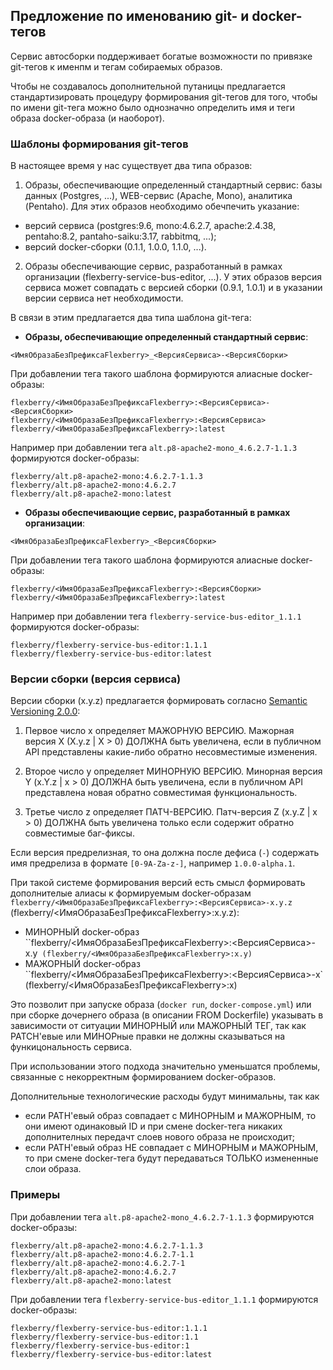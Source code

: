 ## Предложение по именованию git- и docker- тегов

Сервис автосборки поддерживает богатые возможности по привязке git-тегов к именпм и тегам собираемых образов.

Чтобы не создавалось дополнительной путаницы предлагается стандартизировать процедуру формирования git-тегов для того,
чтобы по имени git-тега можно было однозначно определить имя и теги образа docker-образа (и наоборот).

###  Шаблоны формирования git-тегов

В настоящее время у нас существует два типа образов:

1.  Образы, обеспечивающие определенный стандартный сервис: базы данных (Postgres, ...), WEB-сервис (Apache, Mono), аналитика (Pentaho).
 Для этих образов необходимо обечпечить указание:
 - версий сервиса (postgres:9.6, mono:4.6.2.7, apache:2.4.38, pentaho:8.2, pantaho-saiku:3.17, rabbitmq, ...);
 - версий docker-сборки (0.1.1, 1.0.0, 1.1.0, ...).

2. Образы обеспечивающие сервис, разработанный в рамках организации (flexberry-service-bus-editor, ...). 
У этих образов версия сервиса может совпадать с версией сборки (0.9.1, 1.0.1) и в указании версии сервиса нет необходимости.

В связи в этим предлагается два типа шаблона git-тега:

- **Образы, обеспечивающие определенный стандартный сервис**:

```
<ИмяОбразаБезПрефиксаFlexberry>_<ВерсияСервиса>-<ВерсияСборки>
```

При добавлении тега  такого шаблона формируются алиасные docker-образы:
```
flexberry/<ИмяОбразаБезПрефиксаFlexberry>:<ВерсияСервиса>-<ВерсияСборки>
flexberry/<ИмяОбразаБезПрефиксаFlexberry>:<ВерсияСервиса>
flexberry/<ИмяОбразаБезПрефиксаFlexberry>:latest

```
Например при добавлении тега `alt.p8-apache2-mono_4.6.2.7-1.1.3` формируются docker-образы:
```
flexberry/alt.p8-apache2-mono:4.6.2.7-1.1.3
flexberry/alt.p8-apache2-mono:4.6.2.7
flexberry/alt.p8-apache2-mono:latest
```

- **Образы обеспечивающие сервис, разработанный в рамках организации**:

```
<ИмяОбразаБезПрефиксаFlexberry>_<ВерсияСборки>
```

При добавлении тега  такого шаблона формируются алиасные docker-образы:

```
flexberry/<ИмяОбразаБезПрефиксаFlexberry>:<ВерсияСборки>
flexberry/<ИмяОбразаБезПрефиксаFlexberry>:latest
```

Например при добавлении тега `flexberry-service-bus-editor_1.1.1` формируются docker-образы:

```
flexberry/flexberry-service-bus-editor:1.1.1
flexberry/flexberry-service-bus-editor:latest
```


### Версии сборки (версия сервиса)

Версии сборки (x.y.z) предлагается формировать согласно  [Semantic Versioning 2.0.0](https://semver.org/lang/ru/):

1. Первое число x определяет МАЖОРНУЮ ВЕРСИЮ. 
  Мажорная версия X (X.y.z | X > 0) ДОЛЖНА быть увеличена, если в публичном API представлены какие-либо обратно несовместимые изменения. 

2. Второе число y определяет МИНОРНУЮ ВЕРСИЮ.
  Минорная версия Y (x.Y.z | x > 0) ДОЛЖНА быть увеличена, если в публичном API представлена новая обратно совместимая функциональность.

3. Третье число z определяет ПАТЧ-ВЕРСИЮ.
  Патч-версия Z (x.y.Z | x > 0) ДОЛЖНА быть увеличена только если содержит обратно совместимые баг-фиксы.

Если версия предрелизная, то она должна после дефиса (`-`) содержать имя предрелиза в формате `[0-9A-Za-z-]`, например `1.0.0-alpha.1`.

При такой системе формирования версий есть смысл формировать дополнителые алиасы к формируемым docker-образам 
`flexberry/<ИмяОбразаБезПрефиксаFlexberry>:<ВерсияСервиса>-x.y.z` (flexberry/<ИмяОбразаБезПрефиксаFlexberry>:x.y.z):
- МИНОРНЫЙ docker-образ ``flexberry/<ИмяОбразаБезПрефиксаFlexberry>:<ВерсияСервиса>-x.y` (flexberry/<ИмяОбразаБезПрефиксаFlexberry>:x.y)`
- МАЖОРНЫЙ docker-образ ``flexberry/<ИмяОбразаБезПрефиксаFlexberry>:<ВерсияСервиса>-x` (flexberry/<ИмяОбразаБезПрефиксаFlexberry>:x)

Это позволит при запуске образа (`docker run`, `docker-compose.yml`) или при сборке дочернего образа (в описании FROM Dockerfile)
указывать в зависимости от ситуации МИНОРНЫЙ или МАЖОРНЫЙ ТЕГ,
так как PATCH'евые или МИНОРные правки не должны сказываться на функицональность сервиса.

При использовании этого подхода значительно уменьшатся проблемы, связанные с некорректным формированием docker-образов.

Дополнительные технологические расходы будут минимальны, так как
- если PATH'евый образ совпадает с МИНОРНЫМ и МАЖОРНЫМ, то они имеют одинаковый ID и при смене docker-тега никаких дополнителных 
передачт слоев нового образа не происходит;
-  если PATH'евый образ НЕ совпадает с МИНОРНЫМ и МАЖОРНЫМ, то при смене docker-тега будут передаваться ТОЛЬКО измененные слои образа.

### Примеры

При добавлении тега `alt.p8-apache2-mono_4.6.2.7-1.1.3` формируются docker-образы:

```
flexberry/alt.p8-apache2-mono:4.6.2.7-1.1.3
flexberry/alt.p8-apache2-mono:4.6.2.7-1.1
flexberry/alt.p8-apache2-mono:4.6.2.7-1
flexberry/alt.p8-apache2-mono:4.6.2.7
flexberry/alt.p8-apache2-mono:latest
```

При добавлении тега `flexberry-service-bus-editor_1.1.1` формируются docker-образы:

```
flexberry/flexberry-service-bus-editor:1.1.1
flexberry/flexberry-service-bus-editor:1.1
flexberry/flexberry-service-bus-editor:1
flexberry/flexberry-service-bus-editor:latest
```

